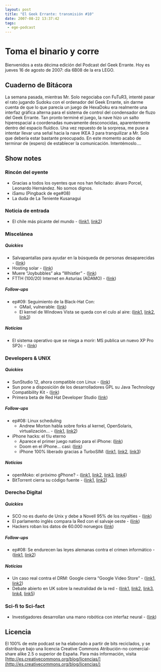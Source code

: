 ```yaml
---
layout: post
title: "El Geek Errante: transmisión #10"
date: 2007-08-22 13:37:42
tags:
 - ege-podcast
---
```


# Toma el binario y corre
Bienvenidos a esta décima edición del Podcast del Geek Errante. Hoy es jueves 16 de agosto de 2007: día 6B08 de la era LEGO.

## Cuaderno de Bitácora
La semana pasada, mientras Mr. Solo negociaba con FuTuR3, intenté pasar el rato jugando Sudoku con el ordenador del Geek Errante, sin darme cuenta de que lo que parecía un juego de HexaDoku era realmente una interfaz gráfica alterna para el sistema de control del condensador de fluzo del Geek Errante. Tan pronto terminé el juego, la nave hizo un salto hiperespacial a coordenadas nuevamente desconocidas, aparentemente dentro del espacio fluídico. Una vez repuesto de la sorpresa, me puse a intentar llevar una señal hacia la nave IKEA 3 para tranquilizar a Mr. Solo que debería estar bastante preocupado. En este momento acabo de terminar de (espero) de establecer la comunicación. Intentémoslo….

## Show notes

### Rincón del oyente
- Gracias a todos los oyentes que nos han felicitado: álvaro Porcel, Leonardo Hernández. No somos dignos.
- iSamu (Pingback de ege#08)
- La duda de La Teniente Kusanagui

### Noticia de entrada
- El chile más picante del mundo - ([link1](http://www.nbcnews.com/id/20058096/), [link2](https://en.wikipedia.org/wiki/Scoville_scale))

### Miscelánea

##### Quickies
- Salvapantallas para ayudar en la búsqueda de personas desaparecidas - ([link](http://edition.cnn.com/2007/US/08/09/screensaver.kids/))
- Hosting solar - ([link](http://web.archive.org/web/20071011074654/http://weblog.infoworld.com/sustainableit/archives/2007/07/greenest_host_d.html))
- Muere “Joybubbles” aka “Whistler” - ([link](http://www.cultofmac.com/1115/joybubbles-phone-phreaker-who-inspired-woz-passes-away/))
- FTTH (100/20) Internet en Asturias (ADAMO) - ([link](https://bandaancha.eu/articulos/internet-100-20-asturias-4926))

##### Follow-ups
- ep#09: Seguimiento de la Black-Hat Con:
    - GMail, vulnerable: ([link](http://web.archive.org/web/20071116094500/http://www.kriptopolis.org/inseguridad-gmail))
    - El kernel de Windows Vista se queda con el culo al aire: ([link1](http://web.archive.org/web/20080621095928/http://blogs.zdnet.com/security/?p=438), [link2](http://web.archive.org/web/20071025041608/http://www.linchpinlabs.com/resources/atsiv/usage-design.htm), [link3](http://web.archive.org/web/20071205065703/http://www.invisiblethings.org/))

##### Noticias
- El sistema operativo que se niega a morir: MS publica un nuevo XP Pro SP2c - ([link](http://web.archive.org/web/20071030141042/http://www.kriptopolis.org/nuevo-windows-xp-spc2))

### Developers & UNIX

##### Quickies
- SunStudio 12, ahora compatible con Linux - ([link](https://ubuntuforums.org/showthread.php?t=1067028))
- Sun pone a disposición de los desarrolladores GPL su Java Technology Compatibility Kit - ([link](https://developers.slashdot.org/story/07/08/10/1440246/sun-lowers-barriers-to-open-source-java))
- Primera beta de Red Hat Developer Studio ([link](http://iiso.blogspot.com.es/2007/08/red-hat-developer-studio.html))

##### Follow-ups
- ep#08: Linux scheduling
    - Andrew Morton habla sobre forks al kernel, OpenSolaris, virtualización… - ([link1](https://blogs.oracle.com/jimgris/entry/andrew_morton_on_opensolaris), [link2](https://openvz.org/Main_Page))
- iPhone hacks: el f/u eterno
    - Aparece el primer juego nativo para el iPhone: ([link](http://www.macnn.com/articles/07/08/14/lights.off.for.iphone/))
    - Doom en el iPhone… casi: ([link](https://www.engadget.com/2007/08/10/doom-on-the-iphone-almost/))
    - iPhone 100% liberado gracias a TurboSIM: ([link1](http://gizmodo.com/289148/iphone-100-unlocked-using-turbo-sim-card), [link2](http://www.zdnet.com/article/iphone-hacked-by-aussie-using-turbo-sim), [link3](http://bladox.com/forum/viewtopic.php?p=2290#2290))

##### Noticias
- openMoko: el próximo gPhone? - ([link1](http://www.reuters.com/article/us-google-wireless-idUSN0242431720070802), [link2](http://web.archive.org/web/20071022144925/http://technocrat.net/d/2007/8/6/24279), [link3](http://www.phoronix.com/scan.php?page=news_item&px=NTk1Mw), [link4](https://hipertextual.com/archivo/2007/03/confirmado-google-trabaja-en-un-telefono/))
- BitTorrent cierra su código fuente - ([link1](https://developers.slashdot.org/story/07/08/08/2246230/bittorrent-closes-source-code), [link2](http://web.archive.org/web/20071021145408/http://www.slyck.com/story1566_BitTorrent_Addresses_Closed_Source_Issues))

### Derecho Digital

##### Quickies
- SCO no es dueño de Unix y debe a Novell 95% de los royalties - ([link](http://arstechnica.com/tech-policy/2007/08/sco-never-owned-unix-copyrights-owes-novell-95-percent-of-unix-royalties/))
- El parlamento inglés compara la Red con el salvaje oeste - ([link](http://tecnologia.elpais.com/tecnologia/2007/08/10/actualidad/1186734482_850215.html))
- Hackers roban los datos de 60.000 noruegos ([link](http://www.smh.com.au/technology/internet-hackers-steal-confidential-data-on-60000-norwegians-20070810-spc?deviceType=text))

##### Follow-ups
- ep#08: Se endurecen las leyes alemanas contra el crimen informático - ([link1](http://www.beskerming.com/commentary/2007/08/12/249/German_Security_Professionals_in_the_Mist), [link2](http://web.archive.org/web/20071108210334/http://www.phenoelit.de/202/202.html))

##### Noticias
- Un caso real contra el DRM: Google cierra “Google Video Store” - ([link1](http://arstechnica.com/tech-policy/2007/08/google-selleth-then-taketh-away-proving-the-need-for-drm-circumvention/), [link2](https://www.engadget.com/2007/08/13/google-closing-down-video-store/))
- Debate abierto en UK sobre la neutralidad de la red - ([link1](http://web.archive.org/web/20071015055330/http://news.independent.co.uk/business/news/article2856766.ece), [link2](http://web.archive.org/web/20070820124905/http://www.diarioti.com/gate/n.php?id=14945), [link3](http://web.archive.org/web/20071112074917/http://www.technewsworld.com/rsstory/58809.html), [link4](http://arstechnica.com/uncategorized/2007/08/isps-to-bbc-we-throttle-iplayer-unless-you-pay-up/), [link5](http://web.archive.org/web/20071105210428/http://blog.wired.com/monkeybites/2007/08/uk-isps-get-ner.html))

### Sci-fi to Sci-fact
- Investigadores desarrollan una mano robótica con interfaz neural - ([link](https://www.engadget.com/2007/07/26/researchers-show-off-robot-hand-neural-interface/))

## Licencia
El 100% de este podcast se ha elaborado a partir de bits reciclados, y se distribuye bajo una licencia Creative Commons Atribución-no comercial-share alike 2.5 o superior de España. Para más información, visita [http://es.creativecommons.org/blog/licencias/](http://es.creativecommons.org/blog/licencias/)

